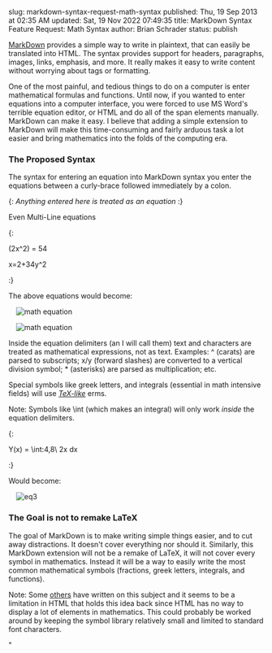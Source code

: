 slug: markdown-syntax-request-math-syntax
published: Thu, 19 Sep 2013 at 02:35 AM
updated: Sat, 19 Nov 2022 07:49:35 
title: MarkDown Syntax Feature Request: Math Syntax
author: Brian Schrader
status: publish 

<p><a href="http://daringfireball.net/projects/markdown/">MarkDown</a> provides a simple way to write in plaintext, that can easily be translated into HTML. The syntax provides support for headers, paragraphs, images, links, emphasis, and more. It really makes it easy to write content without worrying about tags or formatting. </p><p>One of the most painful, and tedious things to do on a computer is enter mathematical formulas and functions. Until now, if you wanted to enter equations into a computer interface, you were forced to use MS Word's terrible equation editor, or HTML and do all of the span elements manually. MarkDown can make it easy. I believe that adding a simple extension to MarkDown will make this time-consuming and fairly arduous task a lot easier and bring mathematics into the folds of the computing era.</p><h3>The Proposed Syntax</h3><p>The syntax for entering an equation into MarkDown syntax you enter the equations between a curly-brace followed immediately by a colon.</p><p>{: <em>Anything entered here is treated as an equation</em> :}</p><p>Even Multi-Line equations</p><p>{: </p><p>(2x^2) = 54</p><p>x=2+34y^2</p><p>:}</p><p>The above equations would become:</p><p></p><p><img style="margin-left:15px;" src="http://images.biteofanapple.com/blog/eq1.png" alt="math equation"/></p><p><img style="margin-left:15px;" src="http://images.biteofanapple.com/blog/eq2.png" alt="math equation"/></p><p></p><p>Inside the equation delimiters (an I will call them) text and characters are treated as mathematical expressions, not as text. Examples: ^ (carats) are parsed to subscripts; x/y (forward slashes) are converted to a vertical division symbol; * (asterisks) are parsed as multiplication; etc.</p><p>Special symbols like greek letters, and integrals (essential in math intensive fields) will use <em><a href="http://web.ift.uib.no/Teori/KURS/WRK/TeX/symALL.html">TeX-like</a></em> 	erms. </p><p>Note: Symbols like \int (which makes an integral) will only work <em>inside</em> the equation delimiters.  </p><p>{:</p><p>Y(x) = \int:4,8\ 2x dx</p><p>:}</p><p>Would become:</p><p><img style="margin-left:15px;" src="http://images.biteofanapple.com/blog/eq3.png" alt="eq3"/></p><h3>The Goal is not to remake LaTeX</h3><p>The goal of MarkDown is to make writing simple things easier, and to cut away distractions. It doesn't cover everything nor should it. Similarly, this MarkDown extension will not be a remake of LaTeX, it will not cover every symbol in mathematics. Instead it will be a way to easily write the most common mathematical symbols (fractions, greek letters, integrals, and functions). </p><p>Note: Some <a href="http://www.cs.tut.fi/~jkorpela/math/">others</a> have written on this subject and it seems to be a limitation in HTML that holds this idea back since HTML has no way to display a lot of elements in mathematics. This could probably be worked around by keeping the symbol library relatively small and limited to standard font characters.</p>"  